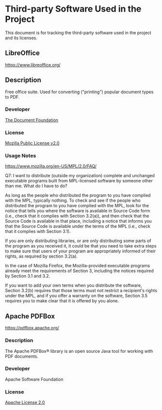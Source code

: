 # Third-party Software Used in the Project
This document is for tracking the third-party software used in the project and its licenses.

## LibreOffice
https://www.libreoffice.org/

## Description
Free office suite. Used for converting ("printing") popular document types to PDF.

### Developer
[The Document Foundation](https://www.documentfoundation.org/)

### License
[Mozilla Public License v2.0](mlpv2.txt)

### Usage Notes
https://www.mozilla.org/en-US/MPL/2.0/FAQ/

Q7: I want to distribute (outside my organization) complete and unchanged executable programs built from MPL-licensed software by someone other than me. What do I have to do?

As long as the people who distributed the program to you have complied with the MPL, typically nothing. To check and see if the people who distributed the program to you have complied with the MPL, look for the notice that tells you where the software is available in Source Code form (i.e., check that it complies with Section 3.2(a)), and then check that the Source Code is available in that place, including a notice that informs you that the Source Code is available under the terms of the MPL (i.e., check that it complies with Section 3.1).

If you are only distributing libraries, or are only distributing some parts of the program as you received it, it could be that you need to take extra steps to make sure that users of your program are appropriately informed of their rights, as required by section 3.2(a).

In the case of Mozilla Firefox, the Mozilla-provided executable programs already meet the requirements of Section 3, including the notices required by Section 3.1 and 3.2.

If you want to add your own terms when you distribute the software, Section 3.2(b) requires that those terms must not restrict a recipient's rights under the MPL, and if you offer a warranty on the software, Section 3.5 requires you to make clear that it is offered by you alone.

## Apache PDFBox
https://pdfbox.apache.org/

### Description
The Apache PDFBox® library is an open source Java tool for working with PDF documents.

### Developer
Apache Software Foundation

### License
[Apache License 2.0](apache20.txt)

